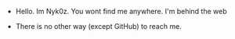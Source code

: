 - Hello. Im Nyk0z. You wont find me anywhere. I'm behind the web

- There is no other way (except GitHub) to reach me.

<!---
Nyk0z/Nyk0z is a ✨ special ✨ repository because its `README.md` (this file) appears on your GitHub profile.
You can click the Preview link to take a look at your changes.
--->
